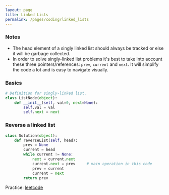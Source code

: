 ```yaml
---
layout: page
title: Linked Lists
permalink: /pages/coding/linked_lists
---
```


### Notes

* The head element of a singly linked list should always be tracked or else it will be garbage collected.
* In order to solve singly-linked list problems it's best to take into account these three pointers/references: `prev`, `current` and `next`. It will simplify the code a lot and is easy to navigate visually.
  
### Basics

```python
# Definition for singly-linked list.
class ListNode(object):
    def __init__(self, val=0, next=None):
        self.val = val
        self.next = next
```

### Reverse a linked list

```python
class Solution(object):
    def reverseList(self, head):
        prev = None
        current = head
        while current != None:
            next = current.next
            current.next = prev     # main operation in this code
            prev = current
            current = next
        return prev
```

Practice: [leetcode](https://leetcode.com/problems/reverse-linked-list/)
